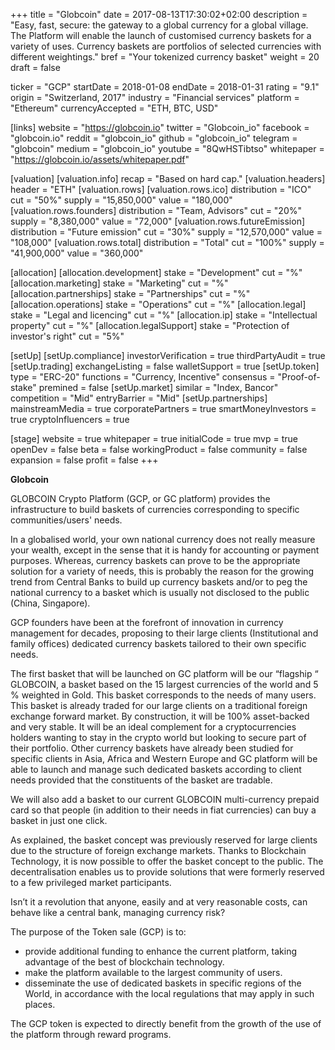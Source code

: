 +++
title = "Globcoin"
date = 2017-08-13T17:30:02+02:00
description = "Easy, fast, secure: the gateway to a global currency for a global village. The Platform will enable the launch of customised currency baskets for a variety of uses. Currency baskets are portfolios of selected currencies with different weightings."
bref = "Your tokenized currency basket"
weight = 20
draft = false

ticker = "GCP"
startDate = 2018-01-08
endDate = 2018-01-31
rating = "9.1"
origin = "Switzerland, 2017"
industry = "Financial services"
platform = "Ethereum"
currencyAccepted = "ETH, BTC, USD"

[links]
  website = "https://globcoin.io"
  twitter = "Globcoin_io"
  facebook = "globcoin.io"
  reddit = "globcoin_io"
  github = "globcoin_io"
  telegram = "globcoin"
  medium = "globcoin_io"
  youtube = "8QwHSTibtso"
  whitepaper = "https://globcoin.io/assets/whitepaper.pdf"

[valuation]
  [valuation.info]
    recap = "Based on hard cap."
  [valuation.headers]
    header = "ETH"
  [valuation.rows]
    [valuation.rows.ico]
      distribution = "ICO"
      cut = "50%"
      supply = "15,850,000"
      value = "180,000"
    [valuation.rows.founders]
      distribution = "Team, Advisors"
      cut = "20%"
      supply = "8,380,000"
      value = "72,000"
    [valuation.rows.futureEmission]
      distribution = "Future emission"
      cut = "30%"
      supply = "12,570,000"
      value = "108,000"
    [valuation.rows.total]
      distribution = "Total"
      cut = "100%"
      supply = "41,900,000"
      value = "360,000"

[allocation]
  [allocation.development]
    stake = "Development"
    cut = "%"
  [allocation.marketing]
    stake = "Marketing"
    cut = "%"
  [allocation.partnerships]
    stake = "Partnerships"
    cut = "%"
  [allocation.operations]
    stake = "Operations"
    cut = "%"
  [allocation.legal]
    stake = "Legal and licencing"
    cut = "%"
  [allocation.ip]
    stake = "Intellectual property"
    cut = "%"
  [allocation.legalSupport]
    stake = "Protection of investor's right"
    cut = "5%"


[setUp]
  [setUp.compliance]
    investorVerification = true
    thirdPartyAudit = true
  [setUp.trading]
    exchangeListing = false
    walletSupport = true
  [setUp.token]
    type = "ERC-20"
    functions = "Currency, Incentive"
    consensus = "Proof-of-stake"
    premined = false
  [setUp.market]
    similar = "Index, Bancor"
    competition = "Mid"
    entryBarrier = "Mid"
  [setUp.partnerships]
    mainstreamMedia = true
    corporatePartners = true
    smartMoneyInvestors = true
    cryptoInfluencers = true

[stage]
  website = true
  whitepaper = true
  initialCode = true
  mvp = true
  openDev = false
  beta = false
  workingProduct = false
  community = false
  expansion = false
  profit = false
+++

**Globcoin**

GLOBCOIN Crypto Platform (GCP, or GC platform) provides the infrastructure to build baskets of currencies
corresponding to specific communities/users' needs.

In a globalised world, your own national currency does not really measure your wealth, except in the sense
that it is handy for accounting or payment purposes. Whereas, currency baskets can prove to be the
appropriate solution for a variety of needs, this is probably the reason for the growing trend from Central Banks
to build up currency baskets and/or to peg the national currency to a basket which is usually not disclosed to
the public (China, Singapore).

GCP founders have been at the forefront of innovation in currency management for decades, proposing to
their large clients (Institutional and family offices) dedicated currency baskets tailored to their own specific
needs.

The first basket that will be launched on GC platform will be our “flagship “ GLOBCOIN, a basket based on the
15 largest currencies of the world and 5 % weighted in Gold. This basket corresponds to the needs of many
users. This basket is already traded for our large clients on a traditional foreign exchange forward market.
By construction, it will be 100% asset-backed and very stable. It will be an ideal complement for a
cryptocurrencies holders wanting to stay in the crypto world but looking to secure part of their portfolio.
Other currency baskets have already been studied for specific clients in Asia, Africa and Western Europe and
GC platform will be able to launch and manage such dedicated baskets according to client needs provided
that the constituents of the basket are tradable.

We will also add a basket to our current GLOBCOIN multi-currency prepaid card so that people (in addition to
their needs in fiat currencies) can buy a basket in just one click.

As explained, the basket concept was previously reserved for large clients due to the structure of foreign
exchange markets. Thanks to Blockchain Technology, it is now possible to offer the basket concept
to the public. The decentralisation enables us to provide solutions that were formerly reserved to a few
privileged market participants.

Isn’t it a revolution that anyone, easily and at very reasonable costs, can behave like a central bank, managing
currency risk?

The purpose of the Token sale (GCP) is to:

* provide additional funding to enhance the current platform, taking advantage of the best of blockchain
technology.
* make the platform available to the largest community of users.
* disseminate the use of dedicated baskets in specific regions of the World, in accordance with the local
regulations that may apply in such places.

The GCP token is expected to directly benefit from the growth of the use of the platform through reward
programs. 
